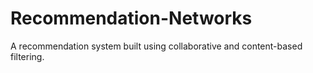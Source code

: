 # Recommendation-Networks
A recommendation system built using collaborative and content-based filtering.
